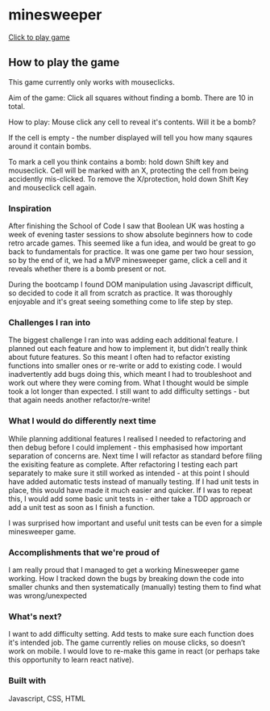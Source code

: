 # minesweeper

[Click to play game](https://minesweeper-omega-eight.vercel.app)

## How to play the game

This game currently only works with mouseclicks.

Aim of the game:
Click all squares without finding a bomb. There are 10 in total.

How to play:
Mouse click any cell to reveal it's contents. Will it be a bomb?

If the cell is empty - the number displayed will tell you how many sqaures around it contain bombs.

To mark a cell you think contains a bomb: hold down Shift key and mouseclick. Cell will be marked with an X, protecting the cell from being accidently mis-clicked. To remove the X/protection, hold down Shift Key and mouseclick cell again.

### Inspiration

After finishing the School of Code I saw that Boolean UK was hosting a week of evening taster sessions to show absolute beginners how to code retro arcade games. This seemed like a fun idea, and would be great to go back to fundamentals for practice. It was one game per two hour session, so by the end of it, we had a MVP minesweeper game, click a cell and it reveals whether there is a bomb present or not.

During the bootcamp I found DOM manipulation using Javascript difficult, so decided to code it all from scratch as practice. It was thoroughly enjoyable and it's great seeing something come to life step by step.

### Challenges I ran into

The biggest challenge I ran into was adding each additional feature. I planned out each feature and how to implement it, but didn’t really think about future features. So this meant I often had to refactor existing functions into smaller ones or re-write or add to existing code. I would inadvertently add bugs doing this, which meant I had to troubleshoot and work out where they were coming from. What I thought would be simple took a lot longer than expected. I still want to add difficulty settings - but that again needs another refactor/re-write!

### What I would do differently next time

While planning additional features I realised I needed to refactoring and then debug before I could implement - this emphasised how important separation of concerns are. Next time I will refactor as standard before filing the exisiting feature as complete.
After refactoring I testing each part separately to make sure it still worked as intended - at this point I should have added automatic tests instead of manually testing. If I had unit tests in place, this would have made it much easier and quicker. If I was to repeat this, I would add some basic unit tests in - either take a TDD approach or add a unit test as soon as I finish a function.

I was surprised how important and useful unit tests can be even for a simple minesweeper game.

### Accomplishments that we're proud of

I am really proud that I managed to get a working Minesweeper game working. How I tracked down the bugs by breaking down the code into smaller chunks and then systematically (manually) testing them to find what was wrong/unexpected

### What's next?

I want to add difficulty setting.
Add tests to make sure each function does it's intended job.
The game currently relies on mouse clicks, so doesn’t work on mobile. I would love to re-make this game in react (or perhaps take this opportunity to learn react native).

### Built with

Javascript, CSS, HTML

